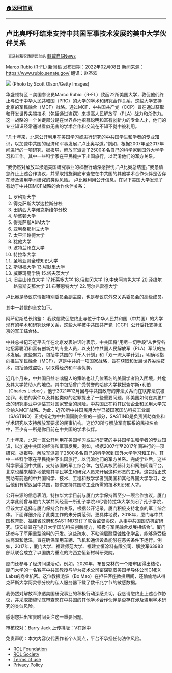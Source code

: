 ###  [:house:返回首頁](https://github.com/ourhimalayas/txt)
---


## 卢比奥呼吁结束支持中共国军事技术发展的美中大学伙伴关系
` 喜马拉雅农场新西兰站` [轉載自GNews](https://gnews.org/zh-hans/1978728/)

[Marco Rubio (R-FL) 新闻稿](https://www.rubio.senate.gov/public/index.cfm/press-releases?ID=452F7FF9-E4EF-49C9-BF0C-62AE48093970)
发布日期：2022年02月08日
新闻来源：https://www.rubio.senate.gov/
翻译：赵圣欢

![](https://assets.gnews.org/wp-content/uploads/2022/02/2045-1.jpg) (Photo by Scott Olson/Getty Images)

华盛顿特区 – 美国参议员Marco Rubio（R-FL）致函22所美国大学，敦促他们终止与位于中华人民共和国（PRC）的大学的学术和研究合作关系，这些大学支持北京的军民融合（MCF）战略。通过MCF，中共国共产党（CCP）旨在通过获取和开发世界尖端技术（包括通过盗窃）来提高人民解放军（PLA）战力和杀伤力。这一战略的一个关键部分是在世界各地招募聪明和富有创新力的专业人才，他们的专业知识经常通过看似无害的学术合作和交流在不知不觉中被利用。

“几十年来，北京公开利用在美国学习或进行研究的中共国学生和学者的专业知识，以加速中共国的经济和军事发展，”卢比奥写道。”例如，根据2007年至2017年间进行的一项研究，据报导，解放军派遣了2500多名自己的科学家到国外大学学习和工作。其中一些科学家在平民掩护下出国旅行，以混淆他们的军方关系。

“我仍然对解放军渗透美国研究事业的积极行动深感担忧，”卢比奥总结道。”我恳请您终止上述合作协议，并采取措施彻底审查您在中共国的其他学术合作伙伴是否存在涉及盗用学术研究的类似风险。
卢比奥利用公开信息，在以下美国大学发现了有助于中共国MCF战略的合作伙伴关系：

1. 罗格斯大学
2. 得克萨斯大学达拉斯分校
3. 田纳西大学诺克斯维尔分校
4. 华盛顿大学
5. 得克萨斯A&M大学
6. 亚利桑那州立大学
7. 太平洋路德大学
8. 犹他大学
9. 波特兰州立大学
10. 特拉华大学
11. 圣地亚哥全球知识大学
12. 斯坦福大学
13.埃默里大学
14. 威廉玛丽学院
15.塔夫茨大学
16. 旧金山州立大学
17.托莱多大学
18.俄勒冈大学
19.中央阿肯色大学
20.泽维尔路易斯安那大学
21.布莱恩特大学
22.阿尔弗雷德大学


卢比奥是参议院情报特别委员会副主席，也是参议院外交关系委员会的高级成员。

其中一封信的全文如下。

阿萨尼斯总长钧鉴：
我致信敦促您终止与位于中华人民共和国（中共国）的大学现有的学术和研究伙伴关系，这些大学被中共国共产党（CCP）公开委托支持北京的军工综合体。

中共总书记习近平去年在北京发表讲话时表示，中共国将”用尽一切手段”从世界各地招募聪明和富有创新力的专业人员，以支持中共国人民解放军（PLA）军队的技术发展。这些努力，包括中共国的「千人计划」和「双一流大学计划」，明确地指向推进军民融合（MCF），这是中共的一项国家战略，旨在获取和发展世界尖端技术，包括通过盗窃，以取得经济和军事优势。

近几个月来，中共国日益咄咄逼人的策略也让几位著名的美国学者陷入困境，并危及其大学赞助人的地位。其中包括曾广受赞誉的哈佛大学教授查尔斯•利伯（Charles Lieber），他于2021年12月因与中共国政府的非法关系而在联邦法院被定罪。利伯的案件以及其他类似的定罪提出了一些重要问题，即美国如何在其更广泛的研究事业中评估其对国家安全的风险。中共国正在将其民营企业和民用大学完全纳入MCF战略。为此，近70所中共国民用大学已被国家国防科技工业局（SASTIND）正式指定为中共国国防企业的一部分，SASTIND是负责资助商业和学术研究以支持解放军要求的民事机构。这份70所与解放军有联系的民校名单中，至少有一所是你目前在中共国的学术伙伴。

几十年来，北京一直公开利用在美国学习或进行研究的中共国学生和学者的专业知识，以加速中共国的经济和军事发展。例如，根据2007年至2017年间进行的一项研究，据报导，解放军派遣了2500多名自己的科学家到国外大学学习和工作。其中一些科学家在平民掩护下出国旅行，以混淆他们的军方关系。完成学业后，这些科学家返回中共国，支持该国的军工综合体，包括其核武器计划和网络间谍平台。北京也越来越多地依赖其平民学生和研究人员来开展这种邪恶的工作。这包括正式赞助有前途的中共国科学、技术、工程和数学学者到美国和其他外国大学学习，之后他们有望返回中共国，提供支持其国防工业所需的技术知识和人才。

公开来源的信息表明，特拉华大学目前与厦门大学保持着至少一项合作协议，厦门大学此前曾与厦门大学共同经营一所孔子学院.6尽管特拉华大学关闭了孔子学院，但该大学选择与厦门保持合作关系，根据公开记录，厦门积极支持北京的军工综合体。下面详细介绍了此类工作的未分类范例。更具体地说，2018年，厦门与中共国教育部、福建省政府和SASTIND签订了联合监督协议，从事中共国国防机密研究。该安排旨在”提升大学国防科技创新能力，积极与军民融合发展相结合”。厦门还参与了军用重型涂料的开发。这些疏水、不粘涂层耐腐蚀性化学品，能够承受极端高温和低温，旨在确保军用车辆、飞机和通信设备能够在恶劣条件下运行。例如，2017年，厦门大学、福建师范大学、福建立恒涂料有限公司、解放军63983部队联合成立了以国防为重点的海西立恒新材料研究院。

厦门还参与了经济间谍活动。例如，2020年，布鲁克林的一个陪审团得出结论，厦门大学的一名客座中共国教授与华为技术公司密谋窃取美国半导体公司CNEX Labs的商业机密。这位教授毛波（Bo Mao）在担任客座教授期间，还偷偷地从得克萨斯大学阿灵顿分校的私人服务器下载了数千兆字节的敏感数据。

我仍然对解放军渗透美国研究事业的积极行动深感关切。我恳请您终止上述合作协议，并采取措施彻底审查您在中共国的其他学术合作伙伴是否存在涉及盗用学术研究的类似风险。

感谢您抽出宝贵时间关注这一重要问题。

审核校对：Barry Jack
上传排版：V在途中

 

免责声明：本文内容仅代表作者个人观点，平台不承担任何法律风险。

- [ROL Foundation](https://rolfoundation.org/)
- [ROL Society](https://rolsociety.org/)
- [Terms of use](https://gnews.org/terms-of-use-3/)
- [Privacy Policy](https://gnews.org/privacy-policy/)
